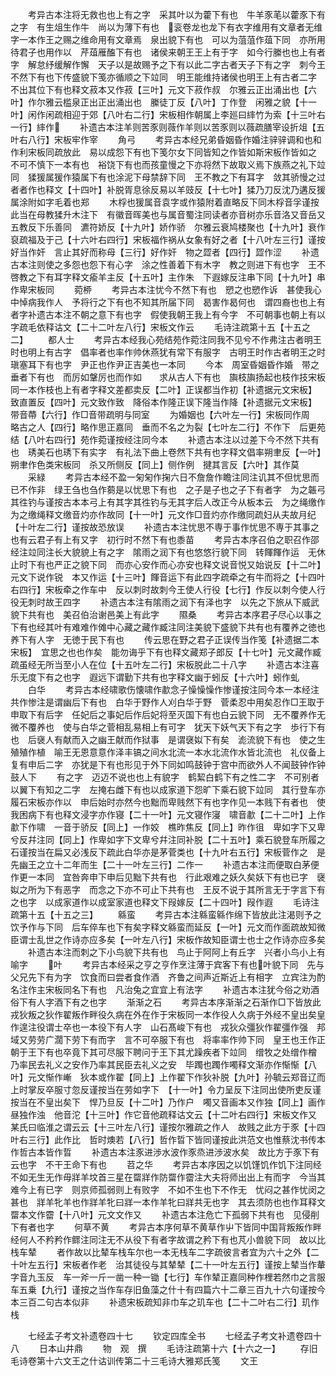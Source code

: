 <!-- { "loadSidebar": true } -->
　　考异古本注将无救也也上有之字　采其叶以为藿下有也　牛羊豕芼以藿豕下有之字　有生俎生作牛　尚以为薄下有也　衮卷龙也龙下有衣字维用有文章者无维字一本作王之赐之维命用有文章焉　泉出貌下有也　可以为菹菹作葅下同　亦所用待君子也用作以　芹葅雁醢下有也　诸侯来朝王王上有于字　如今行縢也也上有者字　解怠纾缓解作懈　天子以是故赐予之下有以此二字古者天子下有之字　刺今王不然下有也下传盛貌下笺亦循顺之下竝同　明王能维持诸侯也明王上有古者二字　不出其位下有也释文菽本又作菽【三叶】元文下菽作叔　尔雅云正出涌出也【六叶】作尔雅云槛泉正出正出涌出也　縢徒丁反【八叶】丁作登　闲雅之貌【十一叶】闲作闲疏相迎于郊【八叶右二行】宋板相作朝属上李廵曰繂竹为索【十三叶右一行】繂作
　　补遗古本注羊则苦豕则薇作羊则以苦豕则以薇疏膳宰设折俎【五叶右八行】宋板牢作宰
　　角弓
　　考异古本经兄弟昏姻昏作婚注骍骍调和也和作利宋板同疏放此　易以成怨下有也下笺尔女下同皆知之作皆如斯宋板作皆如之　不可不慎下一本有也　裕饶下有也而孩童慢之下亦将然下故取义焉下族燕之礼下竝同　猱猨属猨作猿属下有也涂泥下母禁辞下同　王不教之下有耳字　敛其骄慢之过者者作也释文【十四叶】补脱胥息徐反易以羊豉反【十七叶】猱乃刀反沈乃遘反猨属涂附如字毛着也郑
　　木桴也猨属音袁字或作猿附着直略反下同木桴音孚谨按此当在母教猱升木注下　有徽音晖美也与属音蜀注同读者亦音树亦乐音洛又音岳又五教反下乐善同　瀌符娇反【十九叶】娇作骄　尔雅云衰鸠楼聚也【十九叶】衰作裒疏福及于己【十六叶右四行】宋板福作祸从女象有好之者【十八叶左三行】谨按好当作奸　言止其好而称母【三行】好作奸　物之歰者【四行】歰作涩
　　补遗古本注则使之多怨也怨下有心字　涂之性善着下有木字　教之则进下有也字　王不啓教之下有耳字释文瘉羊主反【十五叶】主作朱　下遐嫁反注串下同【十九叶】串作卑宋板同
　　菀桺
　　考异古本注忧今不然下有也　愬之也愬作诉　甚使我心中悼病我作人　予将行之下有也不知其所届下同　曷害作曷何也　谓四裔也也上有者字补遗古本注不朝之意下有也字　假使我朝王我上有今字　不可朝事也朝上有以字疏毛依释诂文【二十二叶左八行】宋板文作云
　　毛诗注疏第十五【十五之二】
　　都人士
　　考异古本经我心苑结苑作菀注同我不见兮不作弗注古者明王时也明上有古字　倡率者也率作帅休燕犹有常下有服字　古明王时作古者明王之时瑱塞耳下有也字　尹正也作尹正吉美也一本同
　　今本　周室昏姻昏作婚　带之垂者下有也　而厉如鞶厉也而作如　　求从古人下有也　旟枝旟扬起也枝作技宋板同一本作枝也上有者字释文差都卖反【二叶】正误都当作初【补遗据元文宋板】　致直置反【四叶】元文致作致　降俗本作隆正误下隆当作降【补遗据元文宋板】　带音蔕【六行】作□音带疏明与同室
　　为婚姻也【六叶左一行】宋板同作周　略古之人【四行】略作思正嘉同　垂而不名之为裂【七叶左二行】不作下　后更苑结【八叶右四行】苑作菀谨按经注同今本
　　补遗古本注以过差下今不然下共有也　琇美石也琇下有实字　有礼法下曲上卷然下共有也字释文倡率朔聿反【一叶】朔聿作色类宋板同　杀又所侧反【同上】侧作例　揵其言反【六叶】其作莫
　　采緑
　　考异古本经不盈一匊匊作掬六日不詹詹作瞻注同注讥其不但忧思而已不作非　绿王刍也刍作蒭是以忧思下有也　之子是子也之子下有者字　为之韔弓其徃钓与谨按古本本弓上有其字其徃钓与无其字后人改正今从板本云　为之绳缴作为之缴绳释文缴音灼亦作故同【十一叶】元文作□音灼亦作缴同疏妇从夫故月纪【十叶左二行】谨按故恐放误
　　补遗古本注忧思不専于事作忧思不専于其事之也有云君子有上有又字　初行时不然下有也黍苗
　　考异古本序召伯之职召作邵经注竝同注长大貌貌上有之字　隂雨之润下有也悠悠行貌下同　转餫餫作运　无休止时下有也严正之貌下同　而亦心安作而心亦安也释文说音悦又始说反【十二叶】元文下说作锐　本又作运【十三叶】餫音运下有此四字疏牵之有牛而将之【十四叶右四行】宋板牵之作车中　反以刺时故刺今王使人行役【七行】作反以刺今使人行役无刺时故王四字
　　补遗古本注有隂雨之润下有泽也字　以先之下旅从下威武貌下共有也　美召伯治谢邑美上有此字
　　隰桑
　　考异古本序君子尽心以事之下有也经其叶有难难作傩中心藏之藏作臧注同注美貌下盛貌下共有也有覆养之徳也养下有人字　无徳于民下有也
　　传云思在野之君子正误传当作笺【补遗据二本宋板】　宜思之也也作矣　能勿诲乎下有也释文藏郑子郎反【十七叶】元文藏作臧疏虽经无所当至小人在位【十五叶左二行】宋板脱此二十八字
　　补遗古本注喜乐无度下有之也字　遐远下谓勤下共有也字释文幽于蚓反【十六叶】蚓作虬
　　白华
　　考异古本经啸歌伤懐啸作歗念子懆懆懆作惨谨按注同今本一本经注共作惨注是谓幽后下有也　白华于野作人刈白华于野　菅柔忍中用矣忍作□王取于申取下有后字　任妃后之事妃后作后妃将至灭国下有也白云貌下同　无不覆养作无微不覆养也　使与白华之菅相乱易相上有可字　犹天下妖气天下有之字　歩行下有也　后襃人有献而入之幽王献而作狱事　是谓襃姒下有矣　滮流貌下有也　使之生殖殖作植　喻王无恩意意作泽丰镐之间水北流一本水北流作水皆北流也　礼仪备上复有申后二字　亦犹是下有也形见于外下同如鸣鼓钟于宫中而欲外人不闻鼓钟作钟鼓人下
　　有之字　迈迈不说也也上有貌字　鹤絜白鹤下有之性二字　不可别者以翼下有知之二字　左掩右雌下有也以成家道下怨旷下乘石貌下竝同　其行登车亦履石宋板亦作以　申后始时亦然今也黜而卑贱然下有也字作见一本贱下有者也　使我困病下有也释文浸字亦作寝【二十一叶】元文寝作寖　啸音歗【二十二叶】上作歗下作啸　一音于骄反【同上】一作姣　樵昨焦反【同上】昨作徂　卑如字下又卑兮反幷注同【同上】作卑如字下文卑兮幷注同补脱【二十五叶】乘石貌登车所履之石谨按当在扁又必浅反下疏此白华亦是茅菅类也【十九叶右五行】宋板菅作之　是先幽王之立十二年而生【二十一叶左三行】二作一
　　补遗古本注而便取白茅便作更一本同　宜咎奔申下申后见黜下共有也　行此艰难之妖久矣妖下有也已字　襃姒之所为下有恶字　而念之下亦不可止下共有也　王反不说于其所言无于字言下有之也字　以成家道作以成室家道也释文下叚嫁反【二十四叶】叚作遐
　　毛诗注疏第十五【十五之三】
　　緜蛮
　　考异古本注緜蛮緜作绵下皆放此注渴则予之饮予作与下同　后车倅车也下有矣字释文緜蛮而延反【一叶】元文而作面疏故知微臣谓士乱世之作诗亦应多矣【一叶左八行】宋板作故知臣谓士也士之作诗亦应多矣
　　补遗古本注而刺之下小鸟貌下共有也　鸟止于阿阿上有丘字　兴者小鸟小上有喻字
　　叶
　　考异古本经采之亨之亨作烹注薄于宾客下有也叶貌下同　先与父兄先下有为字　饮食而曰尝者食作酒　齐鲁之间声近斯近上有相字　立宾注为酌名注作主宋板同名下有也　凡治兔之宜宜上有法字
　　补遗古本注犹今俗之劝酒俗下有人字酒下有之也字
　　渐渐之石
　　考异古本序渐渐之石渐作□下皆放此戎狄叛之狄作翟叛作畔役久病在外在作于宋板同一本作役人久病于外经不皇出矣皇作遑注役谓士卒也一本役下有人字　山石髙峻下有也　戎狄众彊狄作翟彊作强　邦域又劳劳广濶下劳下有而字　言不可卒服下有也　将率率作帅下同　皇王也王作正　朝于王下有也卒竟下其可尽服下聘问于王下其尤躁疾者下竝同　缯牧之处缯作橧　乃率民去礼义之安作乃率其民臣去礼义之安　毕躅也躅作噣释文渐亦作惭惭【八叶】元文惭作嶃　狄本或作翟【同上】上作翟下作狄补脱【九叶】孙毓云郑音辽而上时掌反卒服寸忽反谨按当在劳如字下　【十一叶】令力呈反下注同出使所吏反谨按当在不皇出矣下　悍乃旦反【十二叶】乃作户　噣又音画本又作独【同上】画作昼独作浊　他音沱【十三叶】作它音他疏释诂文云【十二叶右四行】宋板文作又　某氏曰临淮之谓云云【十三叶左八行】谨按尔雅疏之作人　故贱之此方于豕【十四叶右三行】此作比　哲时燠若【八行】哲作晢下皆同谨按此洪范文也惟蔡沈书传本作哲古本皆作晢
　　补遗古本注豕进渉水波作豕烝进渉波水矣　故比方于豕下有云也字　不干王命下有也
　　苕之华
　　考异古本序因之以饥馑饥作饥下注同经不如无生无作毋牂羊坟首三星在罶牂作防罶作霤注大夫将师出出上有而字　今当其难今上有已字　则京师孤弱则上有败字　不如不生也下不作无　忧闷之甚作忧闵之甚也　牂羊牝羊也作牂羊牝曰牂一本作羊牝曰牂共无也字　其去须防也也作耳释文罶本文作霤【十八叶】元文文作又
　　补遗古本注危亡下孤弱下共有也　见侵削下有者也字
　　何草不黄
　　考异古本序何草不黄草作屮下皆同中国背叛叛作畔经何人不矜矜作鳏注同注无不从役下有者字故谓之矜下有也芃小兽貌下同　故以比栈车辇
　　者作故以比辇车栈车尔也一本无栈车二字疏彼言者宜为六十之外【二十叶左五行】宋板者作老　治其徒役与其辇辇【二十一叶左五行】谨按上辇当作輂字音九玉反　车一斧一斤一凿一种一锄【七行】车作辇正嘉同种作梩若然巾之言服车五乗【九行】谨按之当作车存旧鱼藻之什十有四篇六十二章三百九十六句谨按今本三百二句古本似非
　　补遗宋板疏知非巾车之玑车也【二十二叶右二行】玑作栈





　　七经孟子考文补遗卷四十七
　　钦定四库全书
　　七经孟子考文补遗卷四十八
　　日本山井鼎
　　物　观　撰
　　毛诗注疏第十六【十六之一】
　　存旧毛诗卷第十六文王之什诂训传第二十三毛诗大雅郑氏笺
　　文王
